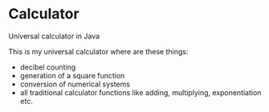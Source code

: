 # Calculator
Universal calculator in Java

This is my universal calculator where are these things:
- decibel counting
- generation of a square function
- conversion of numerical systems
- all traditional calculator functions like adding, multiplying, exponentiation etc.
